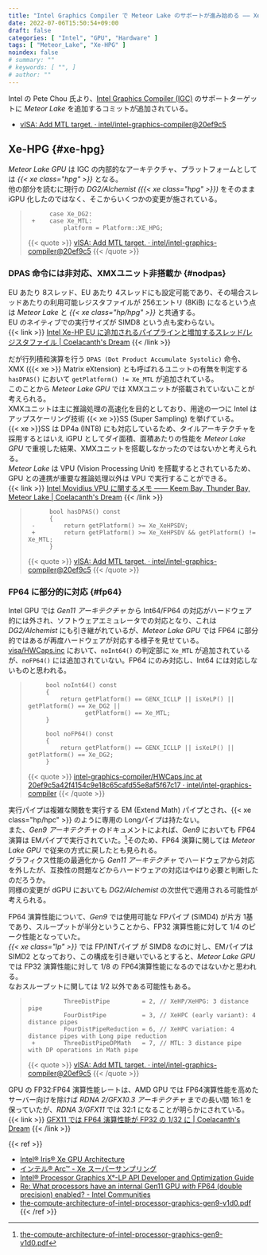 ```yaml
---
title: "Intel Graphics Compiler で Meteor Lake のサポートが進み始める ―― Xe-HPG、XMXユニットは非搭載か、再度 FP64 に対応"
date: 2022-07-06T15:50:54+09:00
draft: false
categories: [ "Intel", "GPU", "Hardware" ]
tags: [ "Meteor_Lake", "Xe-HPG" ]
noindex: false
# summary: ""
# keywords: [ "", ]
# author: ""
---
```


Intel の Pete Chou 氏より、[Intel Graphics Compiler (IGC)](https://github.com/intel/intel-graphics-compiler) のサポートターゲットに *Meteor Lake* を追加するコミットが追加されている。  

 * [vISA: Add MTL target. · intel/intel-graphics-compiler@20ef9c5](https://github.com/intel/intel-graphics-compiler/commit/20ef9c5a42f4154c9e18c65cafd55e8af5f67c17)

## Xe-HPG {#xe-hpg}
*Meteor Lake GPU* は IGC の内部的なアーキテクチャ、プラットフォームとしては *{{< xe class="hpg" >}}* となる。  
他の部分を読むに現行の *DG2/Alchemist ({{< xe class="hpg" >}})* をそのまま iGPU 化したのではなく、そこからいくつかの変更が施されている。  

 > 		     case Xe_DG2:
 > 		+    case Xe_MTL:
 > 		         platform = Platform::XE_HPG;
 >
 > {{< quote >}} [vISA: Add MTL target. · intel/intel-graphics-compiler@20ef9c5](https://github.com/intel/intel-graphics-compiler/commit/20ef9c5a42f4154c9e18c65cafd55e8af5f67c17) {{< /quote >}}

### DPAS 命令には非対応、XMXユニット非搭載か {#nodpas}
EU あたり 8スレッド、EU あたり 4スレッドにも設定可能であり、その場合スレッドあたりの利用可能レジスタファイルが 256エントリ (8KiB) になるという点は *Meteor Lake* と *{{< xe class="hp/hpg" >}}* と共通する。  
EU のネイティブでの実行サイズが SIMD8 という点も変わらない。  
{{< link >}} [Intel Xe-HP EU に追加されるパイプラインと増加するスレッド/レジスタファイル | Coelacanth's Dream](/posts/2021/06/08/intel-xe_hp-thread-reg-pipe/) {{< /link >}}

だが行列積和演算を行う `DPAS (Dot Product Accumulate Systolic)` 命令、XMX ({{< xe >}} Matrix eXtension) とも呼ばれるユニットの有無を判定する `hasDPAS()` において `getPlatform() != Xe_MTL` が追加されている。  
このことから *Meteor Lake GPU* では XMXユニットが搭載されていないことが考えられる。  
XMXユニットは主に推論処理の高速化を目的としており、用途の一つに Intel はアップスケーリング技術 {{< xe >}}SS (Super Sampling) を挙げている。  
{{< xe >}}SS は DP4a (INT8) にも対応しているため、タイルアーキテクチャを採用するとはいえ iGPU としてダイ面積、面積あたりの性能を *Meteor Lake GPU* で重視した結果、XMXユニットを搭載しなかったのではないかと考えられる。  
*Meteor Lake* は VPU (Vision Processing Unit) を搭載するとされているため、GPU との連携が重要な推論処理以外は VPU で実行することができる。  
{{< link >}} [Intel Movidius VPU に関するメモ ―― Keem Bay, Thunder Bay, Meteor Lake | Coelacanth's Dream](/posts/2022/01/11/intel-kmb-thb/) {{< /link >}}

 > 		     bool hasDPAS() const
 > 		     {
 > 		-        return getPlatform() >= Xe_XeHPSDV;
 > 		+        return getPlatform() >= Xe_XeHPSDV && getPlatform() != Xe_MTL;
 > 		     }
 >
 > {{< quote >}} [vISA: Add MTL target. · intel/intel-graphics-compiler@20ef9c5](https://github.com/intel/intel-graphics-compiler/commit/20ef9c5a42f4154c9e18c65cafd55e8af5f67c17) {{< /quote >}}

### FP64 に部分的に対応 {#fp64}
Intel GPU では *Gen11 アーキテクチャ* から Int64/FP64 の対応がハードウェア的には外され、ソフトウェアエミュレータでの対応となり、これは *DG2/Alchemist* にも引き継がれているが、*Meteor Lake GPU* では FP64 に部分的ではあるが再度ハードウェアが対応する様子を見せている。  
[visa/HWCaps.inc](https://github.com/intel/intel-graphics-compiler/blob/20ef9c5a42f4154c9e18c65cafd55e8af5f67c17/visa/HWCaps.inc) において、`noInt64()` の判定部に `Xe_MTL` が追加されているが、`noFP64()` には追加されていない。FP64 にのみ対応し、Int64 には対応しないものと思われる。  

 > 		    bool noInt64() const
 > 		    {
 > 		        return getPlatform() == GENX_ICLLP || isXeLP() || getPlatform() == Xe_DG2 ||
 > 		               getPlatform() == Xe_MTL;
 > 		    }
 > 		
 > 		    bool noFP64() const
 > 		    {
 > 		        return getPlatform() == GENX_ICLLP || isXeLP() || getPlatform() == Xe_DG2;
 > 		    }
 >
 > {{< quote >}} [intel-graphics-compiler/HWCaps.inc at 20ef9c5a42f4154c9e18c65cafd55e8af5f67c17 · intel/intel-graphics-compiler](https://github.com/intel/intel-graphics-compiler/blob/20ef9c5a42f4154c9e18c65cafd55e8af5f67c17/visa/HWCaps.inc#L514-L523) {{< /quote >}}

実行パイプは複雑な関数を実行する EM (Extend Math) パイプとされ、{{< xe class="hp/hpc" >}} のように専用の Longパイプは持たない。  
また、*Gen9 アーキテクチャ* のドキュメントによれば、*Gen9* においても FP64 演算は EMパイプで実行されていた。[^gen9]そのため、FP64 演算に関しては *Meteor Lake GPU* で従来の方式に戻したとも見られる。  
グラフィクス性能の最適化から *Gen11 アーキテクチャ* でハードウェアから対応を外したが、互換性の問題などからハードウェアの対応はやはり必要と判断したのだろうか。  
同様の変更が dGPU においても *DG2/Alchemist* の次世代で適用される可能性が考えられる。  

FP64 演算性能について、*Gen9* では使用可能な FPパイプ (SIMD4) が片方 1基であり、スループットが半分ということから、FP32 演算性能に対して 1/4 のピーク性能となっていた。  
*{{< xe class="lp" >}}* では FP/INTパイプ が SIMD8 なのに対し、EMパイプは SIMD2 となっており、この構成を引き継いでいるとすると、*Meteor Lake GPU* では FP32 演算性能に対して 1/8 の FP64演算性能になるのではないかと思われる。  
なおスループットに関しては 1/2 以外である可能性もある。  

 > 		         ThreeDistPipe         = 2, // XeHP/XeHPG: 3 distance pipe
 > 		         FourDistPipe          = 3, // XeHPC (early variant): 4 distance pipes
 > 		         FourDistPipeReduction = 6, // XeHPC variation: 4 distance pipes with Long pipe reduction
 > 		+        ThreeDistPipeDPMath   = 7, // MTL: 3 distance pipe with DP operations in Math pipe
 >
 > {{< quote >}} [vISA: Add MTL target. · intel/intel-graphics-compiler@20ef9c5](https://github.com/intel/intel-graphics-compiler/commit/20ef9c5a42f4154c9e18c65cafd55e8af5f67c17) {{< /quote >}}

[^gen9]: [the-compute-architecture-of-intel-processor-graphics-gen9-v1d0.pdf](https://www.intel.com/content/dam/develop/external/us/en/documents/the-compute-architecture-of-intel-processor-graphics-gen9-v1d0.pdf)

GPU の FP32:FP64 演算性能レートは、AMD GPU では FP64演算性能を高めたサーバー向けを除けば *RDNA 2/GFX10.3 アーキテクチャ* までの長い間 16:1 を保っていたが、*RDNA 3/GFX11* では 32:1 になることが明らかにされている。  
{{< link >}} [GFX11 では FP64 演算性能が FP32 の 1/32 に | Coelacanth's Dream](/posts/2022/06/18/gfx11-dpfp-rate/) {{< /link >}}

{{< ref >}}
 * [Intel® Iris® Xe GPU Architecture](https://www.intel.com/content/www/us/en/develop/documentation/oneapi-gpu-optimization-guide/top/xe-arch.html)
 * [インテル® Arc™ - Xe スーパーサンプリング](https://www.intel.co.jp/content/www/jp/ja/products/docs/arc-discrete-graphics/xess.html)
 * [Intel® Processor Graphics Xᵉ-LP API Developer and Optimization Guide](https://www.intel.com/content/www/us/en/developer/articles/guide/lp-api-developer-optimization-guide.html)
 * [Re: What processors have an internal Gen11 GPU *with* FP64 (double precision) enabled? - Intel Communities](https://community.intel.com/t5/Graphics/What-processors-have-an-internal-Gen11-GPU-with-FP64-double/m-p/691217)
 * [the-compute-architecture-of-intel-processor-graphics-gen9-v1d0.pdf](https://www.intel.com/content/dam/develop/external/us/en/documents/the-compute-architecture-of-intel-processor-graphics-gen9-v1d0.pdf)
{{< /ref >}}
